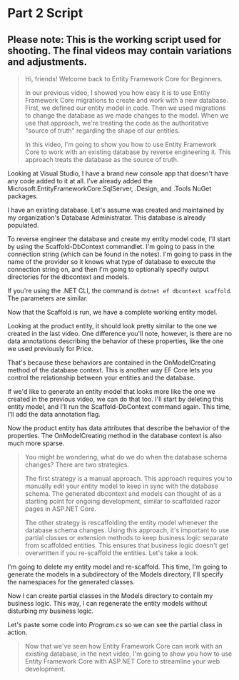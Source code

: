 # Part 2 Script

## Please note: This is the working script used for shooting. The final videos may contain variations and adjustments.

> Hi, friends! Welcome back to Entity Framework Core for Beginners.
> 
> In our previous video, I showed you how easy it is to use Entity Framework Core migrations to create and work with a new database. First, we defined our entity model in code. Then we used migrations to change the database as we made changes to the model. When we use that approach, we're treating the code as the authoritative "source of truth" regarding the shape of our entities.
>
> In this video, I'm going to show you how to use Entity Framework Core to work with an existing database by reverse engineering it. This approach treats the database as the source of truth. 

Looking at Visual Studio, I have a brand new console app that doesn't have any code added to it at all. I've already added the Microsoft.EntityFrameworkCore.SqlServer, .Design, and .Tools NuGet packages.

I have an existing database. Let's assume was created and maintained by my organization's Database Administrator. This database is already populated.

To reverse engineer the database and create my entity model code, I'll start by using the Scaffold-DbContext commandlet. I'm going to pass in the connection string (which can be found in the notes). I'm going to pass in the name of the provider so it knows what type of database to execute the connection string on, and then I'm going to optionally specify output directories for the dbcontext and models.

If you're using the .NET CLI, the command is `dotnet ef dbcontext scaffold`. The parameters are similar.

Now that the Scaffold is run, we have a complete working entity model.

Looking at the product entity, it should look pretty similar to the one we created in the last video. One difference you'll note, however, is there are no data annotations describing the behavior of these properties, like the one we used previously for Price.

That's because these behaviors are contained in the OnModelCreating method of the database context. This is another way EF Core lets you control the relationship between your entities and the database.

If we'd like to generate an entity model that looks more like the one we created in the previous video, we can do that too. I'll start by deleting this entity model, and I'll run the Scaffold-DbContext command again. This time, I'll add the data annotation flag.

Now the product entity has data attributes that describe the behavior of the properties. The OnModelCreating method in the database context is also much more sparse.

> You might be wondering, what do we do when the database schema changes? There are two strategies.
>
> The first strategy is a manual approach. This approach requires you to manually edit your entity model to keep in sync with the database schema. The generated dbcontext and models can thought of as a starting point for ongoing development, similar to scaffolded razor pages in ASP.NET Core.
>
> The other strategy is rescaffolding the entity model whenever the database schema changes. Using this approach, it's important to use partial classes or extension methods to keep business logic separate from scaffolded entities. This ensures that business logic doesn't get overwritten if you re-scaffold the entities. Let's take a look.

I'm going to delete my entity model and re-scaffold. This time, I'm going to generate the models in a subdirectory of the Models directory, I'll specify the namespaces for the generated classes.

Now I can create partial classes in the Models directory to contain my business logic. This way, I can regenerate the entity models without disturbing my business logic.

Let's paste some code into *Program.cs* so we can see the partial class in action.

> Now that we've seen how Entity Framework Core can work with an existing database, in the next video, I'm going to show you how to use Entity Framework Core with ASP.NET Core to streamline your web development.
